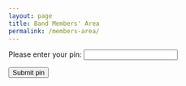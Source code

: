 ```yaml
---
layout: page
title: Band Members' Area
permalink: /members-area/
---
```

Please enter your pin:
<input type="password" id="myPin">

<button onclick="checkPin()">Submit pin</button>

<script>
function checkPin() {
  var pin = document.getElementById("myPin").value;
  if (pin == 1678) {
    window.open("https://livethebeatband.github.io/members-area/daniel", "_self");
  } else if (pin == 3682) {
    window.open("https://livethebeatband.github.io/members-area/william");
  } else if (pin == 4830) {
    window.open("https://livethebeatband.github.io/members-area/astrid");
  } else if (pin == 8902) {
    window.open("https://livethebeatband.github.io/members-area/helen");
  } else if (pin == 5267) {
    window.open("https://livethebeatband.github.io/members-area/rohan");
  } else if (pin == 2567) {
    window.open("https://livethebeatband.github.io/members-area/joseph");
  } else if (pin == 4382) {
    window.open("https://livethebeatband.github.io/members-area/michael");
  } else if (pin == 6518) {
    window.open("https://livethebeatband.github.io/members-area/admin");
  } else {
    alert("That is not a valid pin. Access denied! Try again!");
  }
}
</script>

